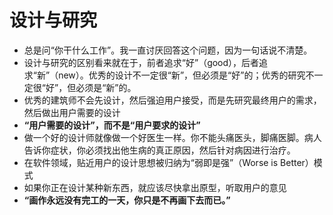 # 设计与研究



- 总是问“你干什么工作”。我一直讨厌回答这个问题，因为一句话说不清楚。
- 设计与研究的区别看来就在于，前者追求“好”（good），后者追求“新”（new）。优秀的设计不一定很“新”，但必须是“好”的；优秀的研究不一定很“好”，但必须是“新”的。
- 优秀的建筑师不会先设计，然后强迫用户接受，而是先研究最终用户的需求，然后做出用户需要的设计
- **“用户需要的设计”，而不是“用户要求的设计”**
- 做一个好的设计师就像做一个好医生一样。你不能头痛医头，脚痛医脚。病人告诉你症状，你必须找出他生病的真正原因，然后针对病因进行治疗。
- 在软件领域，贴近用户的设计思想被归纳为“弱即是强”（Worse is Better）模式
- 如果你正在设计某种新东西，就应该尽快拿出原型，听取用户的意见
- **“画作永远没有完工的一天，你只是不再画下去而已。”**

